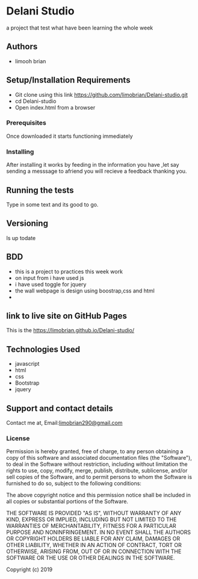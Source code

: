 
# Delani Studio

a project that test what have been learning the whole week


## Authors

* limooh brian


## Setup/Installation Requirements
* Git clone using this link https://github.com/limobrian/Delani-studio.git
* cd Delani-studio
* Open index.html from a browser

### Prerequisites
Once downloaded it starts functioning immediately

### Installing
After installing it works by feeding in the information you have ,let say sending a messsage to afriend you will recieve a feedback thanking you.

## Running the tests

Type in some text and its good to go.



## Versioning

Is up todate


## BDD
 * this is a project to practices this week work
 * on input from i have used js 
 * i have used toggle for jquery
 * the wall webpage is design using boostrap,css and html
* 


 ## link to live site on GitHub Pages

This is the  https://limobrian.github.io/Delani-studio/

## Technologies Used
* javascript
* html
* css
* Bootstrap
* jquery

## Support and contact details
Contact me at,
Email:limobrian290@gmail.com


### License
Permission is hereby granted, free of charge, to any person obtaining a copy
of this software and associated documentation files (the "Software"), to deal
in the Software without restriction, including without limitation the rights
to use, copy, modify, merge, publish, distribute, sublicense, and/or sell
copies of the Software, and to permit persons to whom the Software is
furnished to do so, subject to the following conditions:

The above copyright notice and this permission notice shall be included in all
copies or substantial portions of the Software.

THE SOFTWARE IS PROVIDED "AS IS", WITHOUT WARRANTY OF ANY KIND, EXPRESS OR
IMPLIED, INCLUDING BUT NOT LIMITED TO THE WARRANTIES OF MERCHANTABILITY,
FITNESS FOR A PARTICULAR PURPOSE AND NONINFRINGEMENT. IN NO EVENT SHALL THE
AUTHORS OR COPYRIGHT HOLDERS BE LIABLE FOR ANY CLAIM, DAMAGES OR OTHER
LIABILITY, WHETHER IN AN ACTION OF CONTRACT, TORT OR OTHERWISE, ARISING FROM,
OUT OF OR IN CONNECTION WITH THE SOFTWARE OR THE USE OR OTHER DEALINGS IN THE
SOFTWARE.

Copyright (c) 2019 